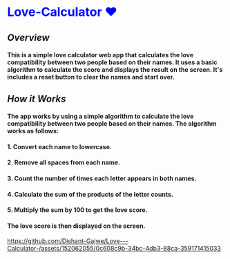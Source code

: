 # <div style="color:blue"> **Love-Calculator ❤️**  </div>

## **_Overview_**

#### This is a simple love calculator web app that calculates the love compatibility between two people based on their names. It uses a basic algorithm to calculate the score and displays the result on the screen. It's includes a reset button to clear the names and start over.

## **_How it Works_**

#### The app works by using a simple algorithm to calculate the love compatibility between two people based on their names. The algorithm works as follows:

#### 1. Convert each name to lowercase.
#### 2. Remove all spaces from each name.
#### 3. Count the number of times each letter appears in both names.
#### 4. Calculate the sum of the products of the letter counts.
#### 5. Multiply the sum by 100 to get the love score.

#### The love score is then displayed on the screen.

https://github.com/Dishant-Gajwe/Love---Calculator-/assets/152062055/0c608c9b-34bc-4db3-88ca-359171415033










